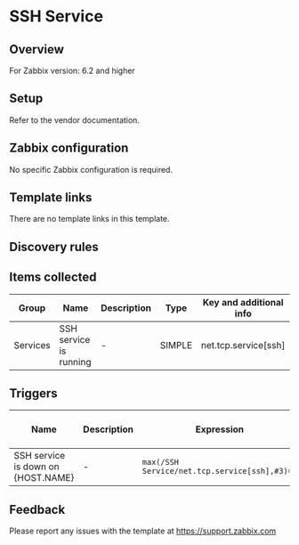 
# SSH Service

## Overview

For Zabbix version: 6.2 and higher  

## Setup

Refer to the vendor documentation.

## Zabbix configuration

No specific Zabbix configuration is required.


## Template links

There are no template links in this template.

## Discovery rules


## Items collected

|Group|Name|Description|Type|Key and additional info|
|-----|----|-----------|----|---------------------|
|Services |SSH service is running |<p>-</p> |SIMPLE |net.tcp.service[ssh] |

## Triggers

|Name|Description|Expression|Severity|Dependencies and additional info|
|----|-----------|----|----|----|
|SSH service is down on {HOST.NAME} |<p>-</p> |`max(/SSH Service/net.tcp.service[ssh],#3)=0` |AVERAGE | |

## Feedback

Please report any issues with the template at https://support.zabbix.com


